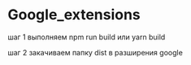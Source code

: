 # Google_extensions

шаг 1 выполняем npm run build или yarn build

шаг 2 закачиваем папку dist в разширения google
